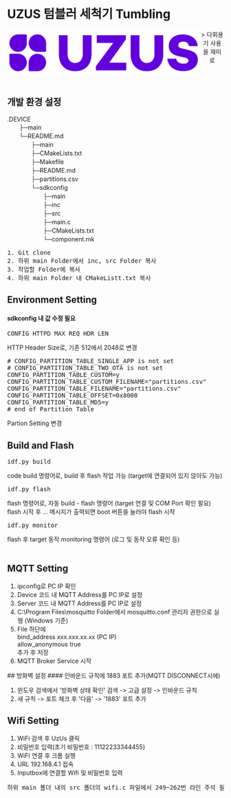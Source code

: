 # UZUS 텀블러 세척기 Tumbling

<div align="center" style="display:flex;">
     <img src="./img/logo.PNG" width="450" alt="logo"/>
     > 다회용기 사용을 재미로
</div>

<br>

## 개발 환경 설정
.DEVICE<br>
　　├─main<br>
　　└─README.md<br>
　　　　├─main<br>
　　　　├─CMakeLists.txt<br>
　　　　├─Makefile<br>
　　　　├─README.md<br>
　　　　├─partitions.csv<br>
　　　　└─sdkconfig<br>
　　　　　　├─main<br>
　　　　　　├─inc<br>
　　　　　　├─src<br>
　　　　　　├─main.c<br>
　　　　　　├─CMakeLists.txt<br>
　　　　　　└─component.mk<br>
<pre>
1. Git clone
2. 하위 main Folder에서 inc, src Folder 복사
3. 작업할 Folder에 복사
4. 하위 main Folder 내 CMakeListt.txt 복사
</pre>
## Environment Setting
#### sdkconfig 내 값 수정 필요
<pre>
CONFIG_HTTPD_MAX_REQ_HDR_LEN 
</pre>
HTTP Header Size로, 기존 512에서 2048로 변경
<pre>
# CONFIG_PARTITION_TABLE_SINGLE_APP is not set
# CONFIG_PARTITION_TABLE_TWO_OTA is not set
CONFIG_PARTITION_TABLE_CUSTOM=y
CONFIG_PARTITION_TABLE_CUSTOM_FILENAME="partitions.csv"
CONFIG_PARTITION_TABLE_FILENAME="partitions.csv"
CONFIG_PARTITION_TABLE_OFFSET=0x8000
CONFIG_PARTITION_TABLE_MD5=y
# end of Partition Table
</pre>
Partion Setting 변경

## Build and Flash
<pre>
idf.py build
</pre>
code build 명령어로, build 후 flash 작업 가능 (target에 연결되어 있지 않아도 가능)
<br>
<pre>
idf.py flash
</pre>
flash 명령어로, 자동 build - flash 명령어 (target 연결 및 COM Port 확인 필요)<br>
flash 시작 후 ... 메시지가 출력되면 boot 버튼을 눌러야 flash 시작
<br>
<pre>
idf.py monitor
</pre>
flash 후 target 동작 monitoring 명령어 (로그 및 동작 오류 확인 등)
<br>
<br>
## MQTT Setting
<ol>
<li>ipconfig로 PC IP 확인</li>
<li>Device 코드 내 MQTT Address를 PC IP로 설정</li>
<li>Server 코드 내 MQTT Address를 PC IP로 설정</li>
<li>C:\Program Files\mosquitto Folder에서 mosquitto.conf 관리자 권한으로 실행 (Windows 기준)</li>
<li>File 하단에 
<br>
bind_address xxx.xxx.xx.xx  (PC IP)
<br>
allow_anonymous true 
<br>
추가 후 저장</li>
<li>MQTT Broker Service 시작</li>
</ol>
## 방화벽 설정
#### 인바운드 규칙에 1883 포트 추가(MQTT DISCONNECT시에)
<ol>
<li>윈도우 검색에서 '방화벽 상태 확인' 검색 -> 고급 설정 -> 인바운드 규칙</li>
<li>새 규칙 -> 포트 체크 후 '다음' -> '1883' 포트 추가</li>
 </ol>

 ## Wifi Setting
<ol>
<li>WiFi 검색 후 UzUs 클릭</li>
<li>비밀번호 입력(초기 비밀번호 : 11122233344455)</li>
<li>WiFI 연결 후 크롬 실행</li>
<li>URL 192.168.4.1 접속</li>
<li>Inputbox에 연결할 Wifi 및 비밀번호 입력</li>
</ol>
<pre>
하위 main 폴더 내의 src 폴더의 wifi.c 파일에서 249~262번 라인 주석 필수
</pre>




